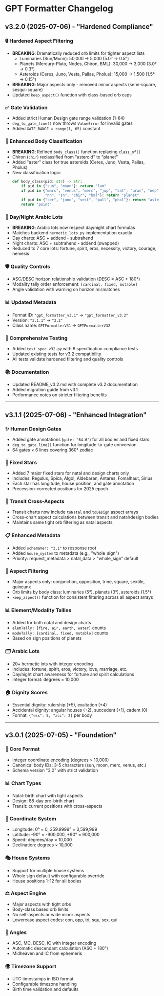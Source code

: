 # GPT Formatter Changelog

## v3.2.0 (2025-07-06) - "Hardened Compliance"

### 🔒 Hardened Aspect Filtering
- **BREAKING**: Dramatically reduced orb limits for tighter aspect lists
  - Luminaries (Sun/Moon): 50,000 → 5,000 (5.0° → 0.5°) 
  - Planets (Mercury-Pluto, Nodes, Chiron, BML): 30,000 → 3,000 (3.0° → 0.3°)
  - Asteroids (Ceres, Juno, Vesta, Pallas, Pholus): 15,000 → 1,500 (1.5° → 0.15°)
- **BREAKING**: Major aspects only - removed minor aspects (semi-square, sesqui-square)
- Updated `keep_aspect()` function with class-based orb caps

### ✅ Gate Validation
- Added strict Human Design gate range validation (1-64)
- `deg_to_gate_line()` now throws `ValueError` for invalid gates
- Added `GATE_RANGE = range(1, 65)` constant

### 🎯 Enhanced Body Classification  
- **BREAKING**: Refined `body_class()` function replacing `class_of()`
- Chiron (`chir`) reclassified from "asteroid" to "planet"
- Added "aster" class for true asteroids (Ceres, Juno, Vesta, Pallas, Pholus)
- New classification logic:
  ```python
  def body_class(pid: str) -> str:
      if pid in {"sun", "moon"}: return "lum"
      if pid in {"mars", "venus", "merc", "jup", "sat", "uran", "nep", "pluto", 
                 "nn", "sn", "chir", "bml"}: return "planet"
      if pid in {"cer", "juno", "vest", "pall", "phol"}: return "aster"
      return "point"
  ```

### 🌙 Day/Night Arabic Lots
- **BREAKING**: Arabic lots now respect day/night chart formulas
- Matches backend `hermetic_lots.py` implementation exactly
- Day charts: ASC + addend - subtrahend
- Night charts: ASC + subtrahend - addend (swapped)
- Reduced to 7 core lots: fortune, spirit, eros, necessity, victory, courage, nemesis

### 🛡️ Quality Controls
- ASC/DESC horizon relationship validation (DESC = ASC + 180°)
- Modality tally order enforcement: `[cardinal, fixed, mutable]`
- Angle validation with warning on horizon mismatches

### 📊 Updated Metadata
- Format ID: `"gpt_formatter_v3.1"` → `"gpt_formatter_v3.2"`
- Version: `"3.1.1"` → `"3.2"`
- Class name: `GPTFormatterV31` → `GPTFormatterV32`

### 🧪 Comprehensive Testing
- Added `test_spec_v32.py` with 8 specification compliance tests
- Updated existing tests for v3.2 compatibility
- All tests validate hardened filtering and quality controls

### 📚 Documentation
- Updated README_v3.2.md with complete v3.2 documentation
- Added migration guide from v3.1
- Performance notes on stricter filtering benefits

---

## v3.1.1 (2025-07-06) - "Enhanced Integration"

### ✨ Human Design Gates
- Added gate annotations (`gate: "64.6"`) for all bodies and fixed stars
- `deg_to_gate_line()` function for longitude-to-gate conversion
- 64 gates × 6 lines covering 360° zodiac

### 🌟 Fixed Stars
- Added 7 major fixed stars for natal and design charts only
- Includes: Regulus, Spica, Algol, Aldebaran, Antares, Fomalhaut, Sirius
- Each star has longitude, house position, and gate annotation
- Precession-corrected positions for 2025 epoch

### 🔄 Transit Cross-Aspects
- Transit charts now include `toNatal` and `toDesign` aspect arrays
- Cross-chart aspect calculations between transit and natal/design bodies
- Maintains same tight orb filtering as natal aspects

### 📋 Enhanced Metadata
- Added `schemaVer: "3.1"` to response root
- Added `house_system` to metadata (e.g., "whole_sign")
- Priority: request_metadata > natal_data > "whole_sign" default

### 🎯 Aspect Filtering
- Major aspects only: conjunction, opposition, trine, square, sextile, quincunx
- Orb limits by body class: luminaries (5°), planets (3°), asteroids (1.5°)
- `keep_aspect()` function for consistent filtering across all aspect arrays

### 📊 Element/Modality Tallies
- Added for both natal and design charts
- `elemTally: [fire, air, earth, water]` counts
- `modeTally: [cardinal, fixed, mutable]` counts
- Based on sign positions of planets

### 🗂️ Arabic Lots
- 20+ hermetic lots with integer encoding
- Includes: fortune, spirit, eros, victory, love, marriage, etc.
- Day/night chart awareness for fortune and spirit calculations
- Integer format: degrees × 10,000

### 🏠 Dignity Scores
- Essential dignity: rulership (+5), exaltation (+4)
- Accidental dignity: angular houses (+2), succedent (+1), cadent (0)
- Format: `{"ess": 5, "acc": 2}` per body

---

## v3.0.1 (2025-07-05) - "Foundation"

### 🎯 Core Format
- Integer coordinate encoding (degrees × 10,000)
- Canonical body IDs: 3-5 characters (sun, moon, merc, venus, etc.)
- Schema version "3.0" with strict validation

### 📊 Chart Types
- Natal: birth chart with tight aspects
- Design: 88-day pre-birth chart  
- Transit: current positions with cross-aspects

### 🔢 Coordinate System
- Longitude: 0° = 0, 359.9999° = 3,599,999
- Latitude: -90° = -900,000, +90° = 900,000
- Speed: degrees/day × 10,000
- Declination: degrees × 10,000

### 🎭 House Systems
- Support for multiple house systems
- Whole sign default with configurable override
- House positions 1-12 for all bodies

### ⚖️ Aspect Engine
- Major aspects with tight orbs
- Body-class based orb limits
- No self-aspects or wide minor aspects
- Lowercase aspect codes: con, opp, tri, squ, sex, qui

### 📐 Angles
- ASC, MC, DESC, IC with integer encoding
- Automatic descendant calculation (ASC + 180°)
- Midheaven and IC from ephemeris

### 🌍 Timezone Support
- UTC timestamps in ISO format
- Configurable timezone handling
- Birth time validation and defaults
